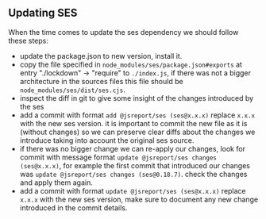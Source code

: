 ## Updating SES

When the time comes to update the ses dependency we should follow these steps:

- update the  package.json to new version, install it.
- copy the file specified in `node_modules/ses/package.json#exports` at entry "./lockdown" -> "require" to `./index.js`,
  if there was not a bigger architecture in the sources files this file should be `node_modules/ses/dist/ses.cjs`.
- inspect the diff in git to give some insight of the changes introduced by the ses
- add a commit with format `add @jsreport/ses (ses@x.x.x)` replace `x.x.x` with the new ses version.
  it is important to commit the new file as it is (without changes) so we can preserve clear diffs about the changes we introduce taking into account the original ses source.
- if there was no bigger change we can re-apply our changes, look for commit with message
  format `update @jsreport/ses changes (ses@x.x.x)`, for example the first commit that
  introduced our changes was `update @jsreport/ses changes (ses@0.18.7)`.
  check the changes and apply them again.
- add a commit with format `update @jsreport/ses (ses@x.x.x)` replace `x.x.x` with the new ses version,
  make sure to document any new change introduced in the commit details.

